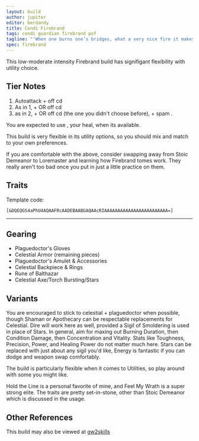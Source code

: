 ```yaml
---
layout: build
author: jupiter
editor: berdandy
title: Condi Firebrand
tags: condi guardian firebrand pof
tagline: "'When one burns one’s bridges, what a very nice fire it makes.'<br/>-- Dylan Thomas"
spec: firebrand
---
```


This low-moderate intensity Firebrand build has signifigant flexibility with utility choice.

## Tier Notes

1. Autoattack + <span data-aw2-key="2" data-aw2-skill="40624"></span> off cd
2. As in 1, + <span data-aw2-key="3" data-aw2-skill="45402"></span> OR <span data-aw2-key="4" data-aw2-skill="9104"></span> off cd
3. as in 2, + <span data-aw2-key="4" data-aw2-skill="9104"></span> OR <span data-aw2-key="3" data-aw2-skill="45402"></span> off cd (the one you didn't choose before), + spam <span data-aw2-key="7" data-aw2-skill="46148"></span>.

You are expected to use <span data-aw2-key="6" data-aw2-skill="21664"></span>, your heal, when its available. 

This build is very flexible in its utility options, so you should mix and match to your own preferences.

If you are comfortable with the above, consider swapping away from Stoic Demeanor to Loremaster and learning how Firebrand tomes work. They really aren't too bad once you put in just a little practice on them.

## Traits

Template code:

`[&DQEQGS4aPhU4AQAAFRcAADEBAABGAQAAcRIAAAAAAAAAAAAAAAAAAAAAAAA=]`

---

<div
  data-armory-embed='skills'
  data-armory-ids='9158,46148,9151,9150,30461'
>
</div>
<div
  data-armory-embed='specializations'
  data-armory-ids='16,46,62'
  data-armory-16-traits='577,567,1686'
  data-armory-46-traits='625,610,622'
  data-armory-62-traits='2075,2063,2105'
>
</div>



## Gearing

- Plaguedoctor's Gloves
- Celestial Armor (remaining pieces)
- Plaguedoctor's Amulet & Accessories
- Celestial Backpiece & Rings
- Rune of Balthazar
- Celestial Axe/Torch Bursting/Stars

## Variants

You are encouraged to stick to celestial + plaguedoctor when possible, though Shaman or Apothecary can be respectable replacements for Celestial. Dire will work here as well, provided a Sigil of Smoldering is used in place of Stars. In general, aim for maxing out Burning Duration, then Condition Damage, then Concentration and Vitality. Stats like Toughness, Precision, Power, and Healing Power do not matter much here. Stars can be replaced with just about any sigil you'd like, Energy is fantastic if you can dodge and weapon swap comfortably. 

The build is particularly flexible when it comes to Utilities, so play around with some you might like.

Hold the Line is a personal favorite of mine, and Feel My Wrath is a super strong elite. The traits are pretty set-in-stone, other than Stoic Demeanor which is discussed in the usage.

## Other References

This build may also be viewed at [gw2skills](http://gw2skills.net/editor/?PWgAc+lJwgYVMK2JWyWavKA-zRRYVRTdn5bIkyOjOUA1MJcwA-e)

